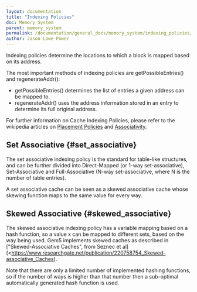 ```yaml
---
layout: documentation
title: "Indexing Policies"
doc: Memory System
parent: memory_system
permalink: /documentation/general_docs/memory_system/indexing_policies/
author: Jason Lowe-Power
---
```


Indexing policies determine the locations to which a block is mapped
based on its address.

The most important methods of indexing policies are getPossibleEntries()
and regenerateAddr():

-   getPossibleEntries() determines the list of entries a given address
    can be mapped to.
-   regenerateAddr() uses the address information stored in an entry to
    determine its full original address.

For further information on Cache Indexing Policies, please refer to the
wikipedia articles on [Placement Policies](https://en.wikipedia.org/wiki/Cache_Placement_Policies%7CCache) and
[Associativity](https://en.wikipedia.org/wiki/CPU_cache#Associativity%7C).

Set Associative {#set_associative}
---------------

The set associative indexing policy is the standard for table-like
structures, and can be further divided into Direct-Mapped (or 1-way
set-associative), Set-Associative and Full-Associative (N-way
set-associative, where N is the number of table entries).

A set associative cache can be seen as a skewed associative cache whose
skewing function maps to the same value for every way.

Skewed Associative {#skewed_associative}
------------------

The skewed associative indexing policy has a variable mapping based on a
hash function, so a value x can be mapped to different sets, based on
the way being used. Gem5 implements skewed caches as described in
["Skewed-Associative
Caches", from Seznec et al](<https://www.researchgate.net/publication/220758754_Skewed-associative_Caches).

Note that there are only a limited number of implemented hashing
functions, so if the number of ways is higher than that number then a
sub-optimal automatically generated hash function is used.
